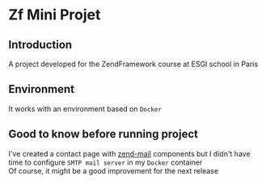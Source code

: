 Zf Mini Projet
=============

## Introduction
A project developed for the ZendFramework course at ESGI school in Paris

## Environment
It works with an environment based on `Docker`

## Good to know before running project

I've created a contact page with [zend-mail](https://docs.zendframework.com/zend-mail/) components but I didn't have time to configure `SMTP mail server` in my `Docker` container <br>
Of course, it might be a good improvement for the next release